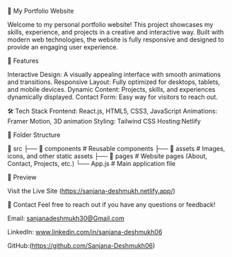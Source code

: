 🌟 My Portfolio Website

Welcome to my personal portfolio website! This project showcases my skills, experience, and projects in a creative and interactive way. Built with modern web technologies, the website is fully responsive and designed to provide an engaging user experience.

🚀 Features

Interactive Design: A visually appealing interface with smooth animations and transitions. Responsive Layout: Fully optimized for desktops, tablets, and mobile devices. Dynamic Content: Projects, skills, and experiences dynamically displayed. Contact Form: Easy way for visitors to reach out.

🛠️ Tech Stack Frontend: React.js, HTML5, CSS3, JavaScript Animations: Framer Motion, 3D animation Styling: Tailwind CSS Hosting:Netlify

📂 Folder Structure

📁 src
├── 📂 components # Reusable components
├── 📂 assets # Images, icons, and other static assets
├── 📂 pages # Website pages (About, Contact, Projects, etc.)
└── App.js # Main application file

📸 Preview

Visit the Live Site (https://sanjana-deshmukh.netlify.app/)

📧 Contact Feel free to reach out if you have any questions or feedback!

Email: sanjanadeshmukh30@Gmail.com

LinkedIn: www.linkedin.com/in/sanjana-deshmukh06

GitHub:(https://github.com/Sanjana-Deshmukh06)
